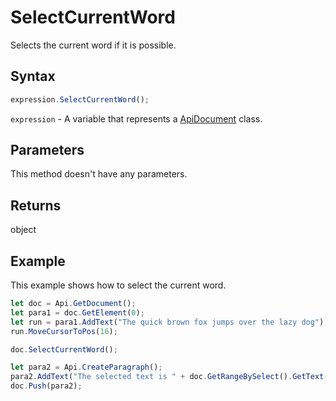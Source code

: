 # SelectCurrentWord

Selects the current word if it is possible.

## Syntax

```javascript
expression.SelectCurrentWord();
```

`expression` - A variable that represents a [ApiDocument](../ApiDocument.md) class.

## Parameters

This method doesn't have any parameters.

## Returns

object

## Example

This example shows how to select the current word.

```javascript editor-docx
let doc = Api.GetDocument();
let para1 = doc.GetElement(0);
let run = para1.AddText("The quick brown fox jumps over the lazy dog");
run.MoveCursorToPos(16);

doc.SelectCurrentWord();

let para2 = Api.CreateParagraph();
para2.AddText("The selected text is " + doc.GetRangeBySelect().GetText());
doc.Push(para2);

```
